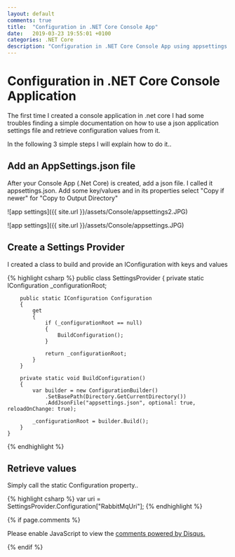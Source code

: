 ```yaml
---
layout: default
comments: true
title:  "Configuration in .NET Core Console App"
date:   2019-03-23 19:55:01 +0100
categories: .NET Core
description: "Configuration in .NET Core Console App using appsettings.json"
---
```

# [](#header-1) Configuration in .NET Core Console Application

The first time I created a console application in .net core I had some troubles finding a simple documentation on how to use a json application settings file and retrieve configuration values from it.

In the following 3 simple steps I will explain how to do it..

## [](#header-3) Add an AppSettings.json file

After your Console App (.Net Core) is created, add a json file. I called it appsettings.json. Add some key/values and in its properties select "Copy if newer" for "Copy to Output Directory"

![app settings]({{ site.url }}/assets/Console/appsettings2.JPG)

![app settings]({{ site.url }}/assets/Console/appsettings.JPG)

## [](#header-3) Create a Settings Provider 

I created a class to build and provide an IConfiguration with keys and values

{% highlight csharp %}
    public class SettingsProvider
    {
        private static IConfiguration _configurationRoot;

        public static IConfiguration Configuration
        {
            get
            {
                if (_configurationRoot == null)
                {
                    BuildConfiguration();
                }

                return _configurationRoot;
            }
        }

        private static void BuildConfiguration()
        {
            var builder = new ConfigurationBuilder()
                .SetBasePath(Directory.GetCurrentDirectory())
                .AddJsonFile("appsettings.json", optional: true, reloadOnChange: true);

            _configurationRoot = builder.Build();
        }
    }
{% endhighlight %}

## [](#header-3) Retrieve values

Simply call the static Configuration property..

{% highlight csharp %}
var uri = SettingsProvider.Configuration["RabbitMqUri"];
{% endhighlight %}
 

{% if page.comments %}

<div id="disqus_thread"></div>
<script>

/**
*  RECOMMENDED CONFIGURATION VARIABLES: EDIT AND UNCOMMENT THE SECTION BELOW TO INSERT DYNAMIC VALUES FROM YOUR PLATFORM OR CMS.
*  LEARN WHY DEFINING THESE VARIABLES IS IMPORTANT: https://disqus.com/admin/universalcode/#configuration-variables*/

var disqus_config = function () {
this.page.url = 'https://maciti.github.io/asp.net/core/2019/03/23/Configuration-Settings-Net-Core-Console.html';  // Replace PAGE_URL with your page's canonical URL variable
this.page.identifier = '2019-03-23-Configuration-Settings-Net-Core-Console'; // Replace PAGE_IDENTIFIER with your page's unique identifier variable
};

(function() { // DON'T EDIT BELOW THIS LINE
var d = document, s = d.createElement('script');
s.src = 'https://maciti-github-io.disqus.com/embed.js';
s.setAttribute('data-timestamp', +new Date());
(d.head || d.body).appendChild(s);
})();
</script>
<noscript>Please enable JavaScript to view the <a href="https://disqus.com/?ref_noscript">comments powered by Disqus.</a></noscript>
  
{% endif %}
